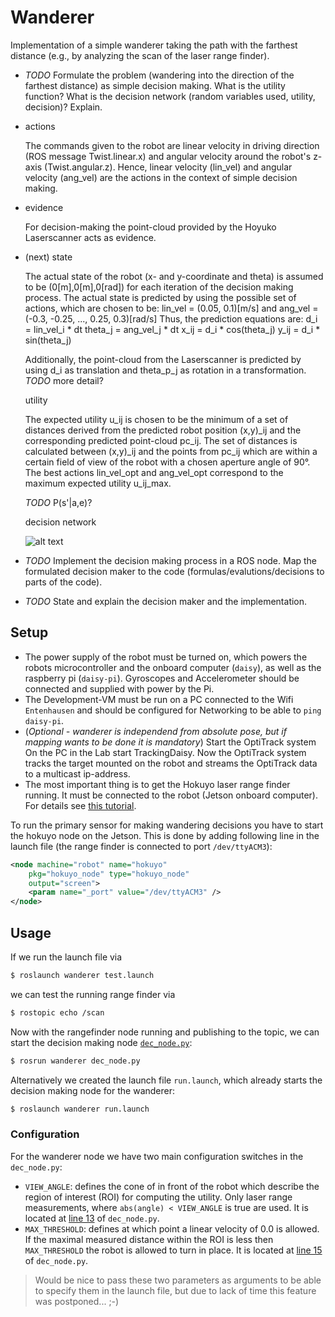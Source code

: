 Wanderer
========

Implementation of a simple wanderer taking the path with the farthest distance
(e.g., by analyzing the scan of the laser range finder).

* *TODO* Formulate the problem (wandering into the direction of the farthest
  distance) as simple decision making. What is the utility function? What is
  the decision network (random variables used, utility, decision)? Explain.
  
* actions
  
  The commands given to the robot are linear velocity in driving direction (ROS message Twist.linear.x) and angular velocity around the robot's z-axis (Twist.angular.z).
  Hence, linear velocity (lin_vel) and angular velocity (ang_vel) are the actions in the context of simple decision making. 
  
* evidence
  
  For decision-making the point-cloud provided by the Hoyuko Laserscanner acts as evidence.
  
* (next) state
  
  The actual state of the robot (x- and y-coordinate and theta) is assumed to be (0[m],0[m],0[rad]) for each iteration of the decision making process.
  The actual state is predicted by using the possible set of actions, which are chosen to be: 
  lin_vel = (0.05, 0.1)[m/s] and ang_vel = (-0.3, -0.25, ..., 0.25, 0.3)[rad/s]
  Thus, the prediction equations are:
  d_i = lin_vel_i * dt
  theta_j = ang_vel_j * dt
  x_ij = d_i * cos(theta_j)
  y_ij = d_i * sin(theta_j)
  
  Additionally, the point-cloud from the Laserscanner is predicted by using d_i as translation and theta_p_j as rotation in a transformation.
  *TODO* more detail?
  
  utility
  
  The expected utility u_ij is chosen to be the minimum of a set of distances derived from the predicted robot position (x,y)_ij and the corresponding predicted point-cloud pc_ij.
  The set of distances is calculated between (x,y)_ij and the points from pc_ij which are within a certain field of view of the robot with a chosen aperture angle of 90°.
  The best actions lin_vel_opt and ang_vel_opt correspond to the maximum expected utility u_ij_max.
  
  *TODO* P(s'|a,e)?
  
  decision network
  
  ![alt text](link)
  
* *TODO* Implement the decision making process in a ROS node. Map the
  formulated decision maker to the code (formulas/evalutions/decisions to parts
  of the code).
* *TODO* State and explain the decision maker and the implementation.

Setup
-----

* The power supply of the robot must be turned on, which powers the robots microcontroller and the onboard computer (`daisy`), 
as well as the raspberry pi (`daisy-pi`). Gyroscopes and Accelerometer should be connected and supplied with power by the Pi.
* The Development-VM must be run on a PC connected to the Wifi `Entenhausen` and should be configured for Networking to be able to `ping daisy-pi`.
* (*Optional - wanderer is independend from absolute pose, but if mapping wants to be done it is mandatory*) Start the OptiTrack system On the PC in the Lab start TrackingDaisy. Now the OptiTrack system tracks the target mounted on the robot and streams the OptiTrack data to a multicast ip-address.
* The most important thing is to get the Hokuyo laser range finder running. It must be connected to the robot (Jetson onboard computer). For details see [this tutorial](https://tuw-cpsg.github.io/tutorials/hokuyo-urg-04lx/).

To run the primary sensor for making wandering decisions you have to start the hokuyo node on the Jetson. This is done by adding following line in the launch file (the range finder is connected to port `/dev/ttyACM3`):

```xml
<node machine="robot" name="hokuyo"
	pkg="hokuyo_node" type="hokuyo_node"
	output="screen">
    <param name="_port" value="/dev/ttyACM3" />
</node>
```

Usage
-----

If we run the launch file via

```bash
$ roslaunch wanderer test.launch
```

we can test the running range finder via

```bash
$ rostopic echo /scan
```

Now with the rangefinder node running and publishing to the topic, we can start the decision making node [`dec_node.py`](scripts/dec_node.py):

```bash
$ rosrun wanderer dec_node.py
```

Alternatively we created the launch file `run.launch`, which already starts the decision making node for the wanderer:

```bash
$ roslaunch wanderer run.launch
```

### Configuration

For the wanderer node we have two main configuration switches in the `dec_node.py`:
* `VIEW_ANGLE`: defines the cone of in front of the robot which describe the region of interest (ROI) for computing the utility. Only laser range measurements, where `abs(angle) < VIEW_ANGLE` is true are used. It is located at [line 13](https://github.com/tomas-thalmann/demos_ros/blob/089596d08b1fa8fe96442fde11d6d2d5779b42dc/wanderer/scripts/dec_node.py#L13) of `dec_node.py`.
* `MAX_THRESHOLD`: defines at which point a linear velocity of 0.0 is allowed. If the maximal measured distance within the ROI is less then `MAX_THRESHOLD` the robot is allowed to turn in place. It is located at [line 15](https://github.com/tomas-thalmann/demos_ros/blob/089596d08b1fa8fe96442fde11d6d2d5779b42dc/wanderer/scripts/dec_node.py#L15) of `dec_node.py`.

> Would be nice to pass these two parameters as arguments to be able to specify them in the launch file, but due to lack of time this feature was postponed... ;-)

